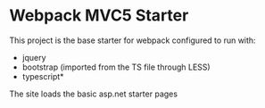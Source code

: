﻿# Webpack MVC5 Starter

This project is the base starter for webpack configured to run with:

* jquery
* bootstrap (imported from the TS file through LESS)
* typescript*

The site loads the basic asp.net starter pages